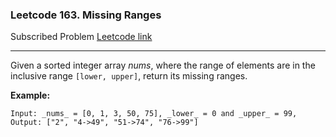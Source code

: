 ### Leetcode 163. Missing Ranges
Subscribed Problem
[Leetcode link](https://leetcode.com/problems/missing-ranges/)

---

Given a sorted integer array <em>nums</em>, where the range of elements are in the inclusive range `[lower, upper]`, return its missing ranges.

<strong>Example:</strong>
```
Input: _nums_ = [0, 1, 3, 50, 75], _lower_ = 0 and _upper_ = 99,
Output: ["2", "4->49", "51->74", "76->99"]
```

